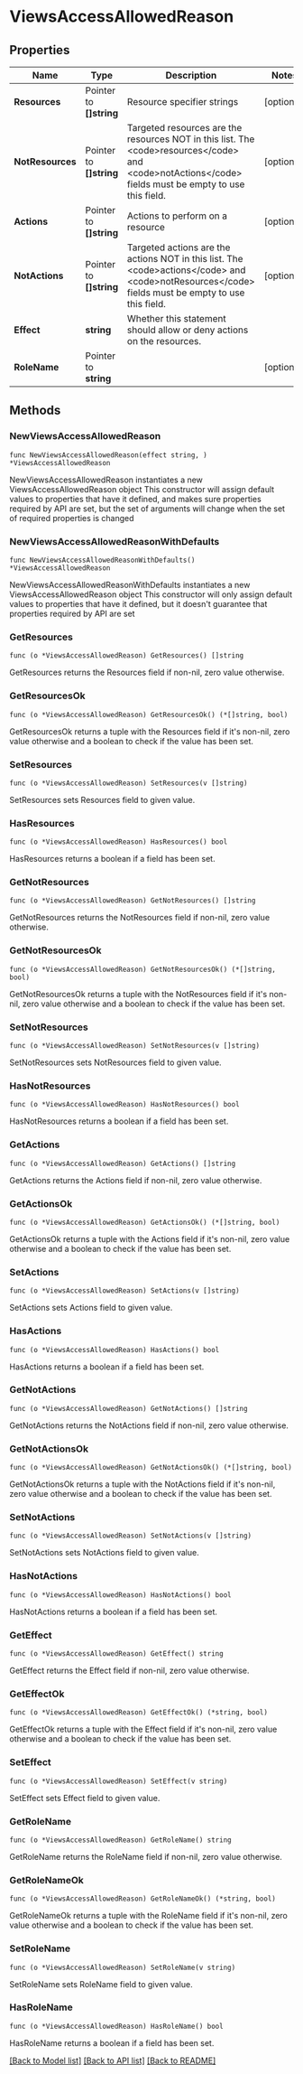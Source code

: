 # ViewsAccessAllowedReason

## Properties

Name | Type | Description | Notes
------------ | ------------- | ------------- | -------------
**Resources** | Pointer to **[]string** | Resource specifier strings | [optional] 
**NotResources** | Pointer to **[]string** | Targeted resources are the resources NOT in this list. The &lt;code&gt;resources&lt;/code&gt; and &lt;code&gt;notActions&lt;/code&gt; fields must be empty to use this field. | [optional] 
**Actions** | Pointer to **[]string** | Actions to perform on a resource | [optional] 
**NotActions** | Pointer to **[]string** | Targeted actions are the actions NOT in this list. The &lt;code&gt;actions&lt;/code&gt; and &lt;code&gt;notResources&lt;/code&gt; fields must be empty to use this field. | [optional] 
**Effect** | **string** | Whether this statement should allow or deny actions on the resources. | 
**RoleName** | Pointer to **string** |  | [optional] 

## Methods

### NewViewsAccessAllowedReason

`func NewViewsAccessAllowedReason(effect string, ) *ViewsAccessAllowedReason`

NewViewsAccessAllowedReason instantiates a new ViewsAccessAllowedReason object
This constructor will assign default values to properties that have it defined,
and makes sure properties required by API are set, but the set of arguments
will change when the set of required properties is changed

### NewViewsAccessAllowedReasonWithDefaults

`func NewViewsAccessAllowedReasonWithDefaults() *ViewsAccessAllowedReason`

NewViewsAccessAllowedReasonWithDefaults instantiates a new ViewsAccessAllowedReason object
This constructor will only assign default values to properties that have it defined,
but it doesn't guarantee that properties required by API are set

### GetResources

`func (o *ViewsAccessAllowedReason) GetResources() []string`

GetResources returns the Resources field if non-nil, zero value otherwise.

### GetResourcesOk

`func (o *ViewsAccessAllowedReason) GetResourcesOk() (*[]string, bool)`

GetResourcesOk returns a tuple with the Resources field if it's non-nil, zero value otherwise
and a boolean to check if the value has been set.

### SetResources

`func (o *ViewsAccessAllowedReason) SetResources(v []string)`

SetResources sets Resources field to given value.

### HasResources

`func (o *ViewsAccessAllowedReason) HasResources() bool`

HasResources returns a boolean if a field has been set.

### GetNotResources

`func (o *ViewsAccessAllowedReason) GetNotResources() []string`

GetNotResources returns the NotResources field if non-nil, zero value otherwise.

### GetNotResourcesOk

`func (o *ViewsAccessAllowedReason) GetNotResourcesOk() (*[]string, bool)`

GetNotResourcesOk returns a tuple with the NotResources field if it's non-nil, zero value otherwise
and a boolean to check if the value has been set.

### SetNotResources

`func (o *ViewsAccessAllowedReason) SetNotResources(v []string)`

SetNotResources sets NotResources field to given value.

### HasNotResources

`func (o *ViewsAccessAllowedReason) HasNotResources() bool`

HasNotResources returns a boolean if a field has been set.

### GetActions

`func (o *ViewsAccessAllowedReason) GetActions() []string`

GetActions returns the Actions field if non-nil, zero value otherwise.

### GetActionsOk

`func (o *ViewsAccessAllowedReason) GetActionsOk() (*[]string, bool)`

GetActionsOk returns a tuple with the Actions field if it's non-nil, zero value otherwise
and a boolean to check if the value has been set.

### SetActions

`func (o *ViewsAccessAllowedReason) SetActions(v []string)`

SetActions sets Actions field to given value.

### HasActions

`func (o *ViewsAccessAllowedReason) HasActions() bool`

HasActions returns a boolean if a field has been set.

### GetNotActions

`func (o *ViewsAccessAllowedReason) GetNotActions() []string`

GetNotActions returns the NotActions field if non-nil, zero value otherwise.

### GetNotActionsOk

`func (o *ViewsAccessAllowedReason) GetNotActionsOk() (*[]string, bool)`

GetNotActionsOk returns a tuple with the NotActions field if it's non-nil, zero value otherwise
and a boolean to check if the value has been set.

### SetNotActions

`func (o *ViewsAccessAllowedReason) SetNotActions(v []string)`

SetNotActions sets NotActions field to given value.

### HasNotActions

`func (o *ViewsAccessAllowedReason) HasNotActions() bool`

HasNotActions returns a boolean if a field has been set.

### GetEffect

`func (o *ViewsAccessAllowedReason) GetEffect() string`

GetEffect returns the Effect field if non-nil, zero value otherwise.

### GetEffectOk

`func (o *ViewsAccessAllowedReason) GetEffectOk() (*string, bool)`

GetEffectOk returns a tuple with the Effect field if it's non-nil, zero value otherwise
and a boolean to check if the value has been set.

### SetEffect

`func (o *ViewsAccessAllowedReason) SetEffect(v string)`

SetEffect sets Effect field to given value.


### GetRoleName

`func (o *ViewsAccessAllowedReason) GetRoleName() string`

GetRoleName returns the RoleName field if non-nil, zero value otherwise.

### GetRoleNameOk

`func (o *ViewsAccessAllowedReason) GetRoleNameOk() (*string, bool)`

GetRoleNameOk returns a tuple with the RoleName field if it's non-nil, zero value otherwise
and a boolean to check if the value has been set.

### SetRoleName

`func (o *ViewsAccessAllowedReason) SetRoleName(v string)`

SetRoleName sets RoleName field to given value.

### HasRoleName

`func (o *ViewsAccessAllowedReason) HasRoleName() bool`

HasRoleName returns a boolean if a field has been set.


[[Back to Model list]](../README.md#documentation-for-models) [[Back to API list]](../README.md#documentation-for-api-endpoints) [[Back to README]](../README.md)


